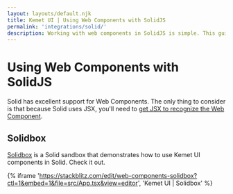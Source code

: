 ```yaml
---
layout: layouts/default.njk
title: Kemet UI | Using Web Components with SolidJS
permalink: 'integrations/solid/'
description: Working with web components in SolidJS is simple. This guide will walk you through the process.
---
```


# Using Web Components with SolidJS

Solid has excellent support for Web Components. The only thing to consider is that because Solid uses JSX, you'll need to [get JSX to recognize the Web Component](/guides/using-jsx/).

## Solidbox

[Solidbox](https://stackblitz.com/~/github.com/hasanirogers/web-components-solidbox) is a Solid sandbox that demonstrates how to use Kemet UI components in Solid. Check it out.

{% iframe 'https://stackblitz.com/edit/web-components-solidbox?ctl=1&embed=1&file=src/App.tsx&view=editor', 'Kemet UI | Solidbox' %}

